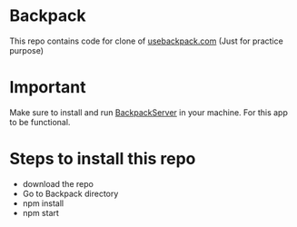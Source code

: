 # Backpack

This repo contains code for clone of [usebackpack.com] (Just for practice purpose)

# Important
Make sure to install and run [BackpackServer] in your machine. For this app to be functional.


# Steps to install this repo 
  - download the repo
  - Go to Backpack directory
  - npm install
  - npm start

   [usebackpack.com]: <https://www.usebackpack.com>
   [BackpackServer]: <https://github.com/aadil058/BackpackServer>
